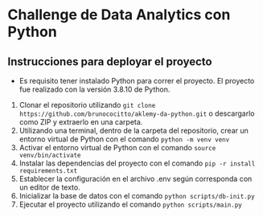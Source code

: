 
# Challenge de Data Analytics con Python

## Instrucciones para deployar el proyecto

- Es requisito tener instalado Python para correr el proyecto. El proyecto fue realizado con la versión 3.8.10 de Python.

1. Clonar el repositorio utilizando `git clone https://github.com/brunococitto/aklemy-da-python.git` o descargarlo como ZIP y extraerlo en una carpeta.
2. Utilizando una terminal, dentro de la carpeta del repositorio, crear un entorno virtual de Python con el comando
`python -m venv venv`
3. Activar el entorno virtual de Python con el comando
`source venv/bin/activate`
4. Instalar las dependencias del proyecto con el comando
`pip -r install requirements.txt`
5. Establecer la configuración en el archivo .env según corresponda con un editor de texto.
6. Inicializar la base de datos con el comando
`python scripts/db-init.py`
7. Ejecutar el proyecto utilizando el comando
`python scripts/main.py`